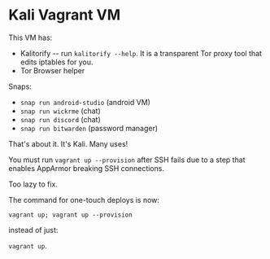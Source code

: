 # Kali Vagrant VM

This VM has:

- Kalitorify -- run `kalitorify --help`. It is a transparent Tor proxy tool that edits iptables for you.
- Tor Browser helper

Snaps:
 - `snap run android-studio` (android VM)
 - `snap run wickrme` (chat)
 - `snap run discord` (chat)
 - `snap run bitwarden` (password manager)

That's about it. It's Kali. Many uses!

You must run `vagrant up --provision` after SSH fails due to a step that enables AppArmor breaking SSH connections.

Too lazy to fix.

The command for one-touch deploys is now:

`vagrant up; vagrant up --provision`

instead of just:

`vagrant up`.